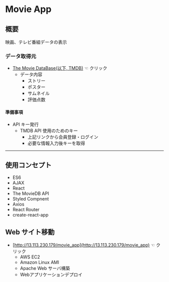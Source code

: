 # Movie App

## 概要

映画、テレビ番組データの表示

### データ取得元

- [The Movie DataBase(以下, TMDB)](https://developers.themoviedb.org/3) ☜ クリック
  - データ内容
    - ストリー
    - ポスター
    - サムネイル
    - 評価点数

#### 準備事項

- API キー発行
  - TMDB API 使用のためのキー
    - 上記リンクから会員登録・ログイン
    - 必要な情報入力後キーを取得

<hr/>

## 使用コンセプト

- ES6
- AJAX
- React
- The MovieDB API
- Styled Compnent
- Axios
- React Router
- create-react-app

## Web サイト移動

- [http://13.113.230.179/movie_app](http://13.113.230.179/movie_app) ☜ クリック
  - AWS EC2
  - Amazon Linux AMI
  - Apache Web サーバ構築
  - Webアプリケーションデプロイ
